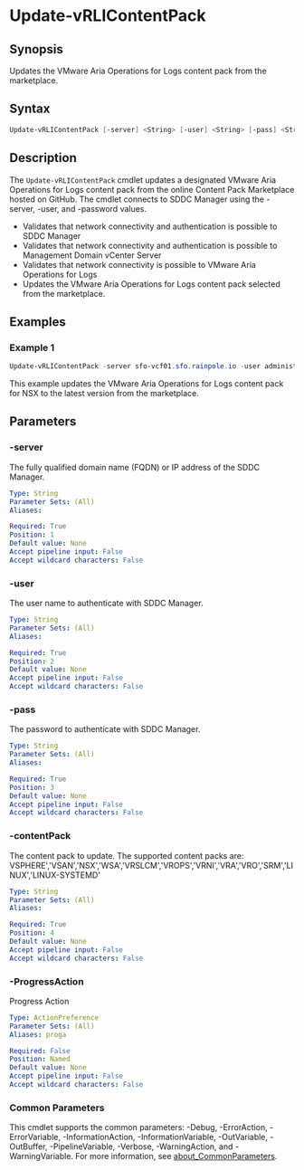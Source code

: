 # Update-vRLIContentPack

## Synopsis

Updates the VMware Aria Operations for Logs content pack from the marketplace.

## Syntax

```powershell
Update-vRLIContentPack [-server] <String> [-user] <String> [-pass] <String> [-contentPack] <String> [-ProgressAction <ActionPreference>] [<CommonParameters>]
```

## Description

The `Update-vRLIContentPack` cmdlet updates a designated VMware Aria Operations for Logs content pack from the
online Content Pack Marketplace hosted on GitHub.
The cmdlet connects to SDDC Manager using the -server, -user, and -password values.

- Validates that network connectivity and authentication is possible to SDDC Manager
- Validates that network connectivity and authentication is possible to Management Domain vCenter Server
- Validates that network connectivity is possible to VMware Aria Operations for Logs
- Updates the VMware Aria Operations for Logs content pack selected from the marketplace.

## Examples

### Example 1

```powershell
Update-vRLIContentPack -server sfo-vcf01.sfo.rainpole.io -user administrator@vsphere.local -pass VMw@re1! -contentPack NSX
```

This example updates the VMware Aria Operations for Logs content pack for NSX to the latest version from the marketplace.

## Parameters

### -server

The fully qualified domain name (FQDN) or IP address of the SDDC Manager.

```yaml
Type: String
Parameter Sets: (All)
Aliases:

Required: True
Position: 1
Default value: None
Accept pipeline input: False
Accept wildcard characters: False
```

### -user

The user name to authenticate with SDDC Manager.

```yaml
Type: String
Parameter Sets: (All)
Aliases:

Required: True
Position: 2
Default value: None
Accept pipeline input: False
Accept wildcard characters: False
```

### -pass

The password to authenticate with SDDC Manager.

```yaml
Type: String
Parameter Sets: (All)
Aliases:

Required: True
Position: 3
Default value: None
Accept pipeline input: False
Accept wildcard characters: False
```

### -contentPack

The content pack to update.
The supported content packs are: VSPHERE','VSAN','NSX','WSA','VRSLCM','VROPS','VRNI','VRA','VRO','SRM','LINUX','LINUX-SYSTEMD'

```yaml
Type: String
Parameter Sets: (All)
Aliases:

Required: True
Position: 4
Default value: None
Accept pipeline input: False
Accept wildcard characters: False
```

### -ProgressAction

Progress Action

```yaml
Type: ActionPreference
Parameter Sets: (All)
Aliases: proga

Required: False
Position: Named
Default value: None
Accept pipeline input: False
Accept wildcard characters: False
```

### Common Parameters

This cmdlet supports the common parameters: -Debug, -ErrorAction, -ErrorVariable, -InformationAction, -InformationVariable, -OutVariable, -OutBuffer, -PipelineVariable, -Verbose, -WarningAction, and -WarningVariable. For more information, see [about_CommonParameters](http://go.microsoft.com/fwlink/?LinkID=113216).
